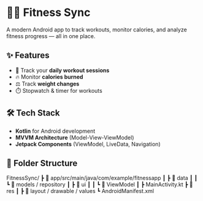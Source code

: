 # 🏋️‍♂️ Fitness Sync  
A modern Android app to track workouts, monitor calories, and analyze fitness progress — all in one place.
## ✨ Features
- 🏃 Track your **daily workout sessions**  
- 🔥 Monitor **calories burned**  
- ⚖️ Track **weight changes**  
- ⏱️ Stopwatch & timer for workouts

## 🛠 Tech Stack
- **Kotlin** for Android development  
- **MVVM Architecture** (Model-View-ViewModel)  
- **Jetpack Components** (ViewModel, LiveData, Navigation)

## 📂 Folder Structure
FitnessSync/
 ┣ 📂 app/src/main/java/com/example/fitnessapp
 ┃ ┣ 📂 data
 ┃ ┃ ┗ 📂 models / repository
 ┃ ┣ 📂 ui
 ┃ ┃ ┗ 📂 ViewModel
 ┃ ┣ MainActivity.kt
 ┣ 📂 res
 ┃ ┣ 📂 layout / drawable / values
 ┗ AndroidManifest.xml
